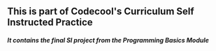 ## This is part of Codecool's Curriculum Self Instructed Practice

##### It contains the final SI project from the Programming Basics Module